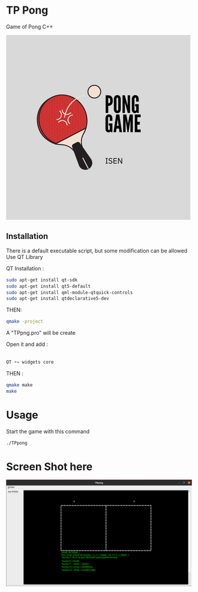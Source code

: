 # TP Pong

Game of Pong C++

![alt](https://github.com/leo9722/Pong/blob/master/pong.png)


## Installation

There is a default executable script, but some modification can be allowed
Use QT Library


QT Installation :
```bash
sudo apt-get install qt-sdk
sudo apt-get install qt5-default 
sudo apt-get install qml-module-qtquick-controls
sudo apt-get install qtdeclarative5-dev
```

THEN:

```bash
qmake -project 

```

A "TPpng.pro" will be create 

Open it and add :

```c++

QT += widgets core

```

THEN :

```bash
qmake make
make

```
# Usage 

Start the game with this command
```bash 
./TPpong
```


# Screen Shot here 

![alt text](https://github.com/leo9722/Pong/blob/master/read/tp_pong.png) 
